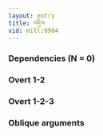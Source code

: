 ```yaml
---
layout: entry
title: འདྲིས་
vid: Hill:0904
---
```

### Dependencies (N = 0)


### Overt 1-2


### Overt 1-2-3


### Oblique arguments
